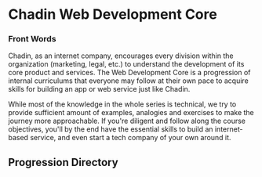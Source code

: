 # Chadin Web Development Core

### Front Words
Chadin, as an internet company, encourages every division within the organization (marketing, legal, etc.) to understand the development of its core product and services. The Web Development Core is a progression of internal curriculums that everyone may follow at their own pace to acquire skills for building an app or web service just like Chadin.

While most of the knowledge in the whole series is technical, we try to provide sufficient amount of examples, analogies and exercises to make the journey more approachable. If you're diligent and follow along the course objectives, you'll by the end have the essential skills to build an internet-based service, and even start a tech company of your own around it.

## Progression Directory
